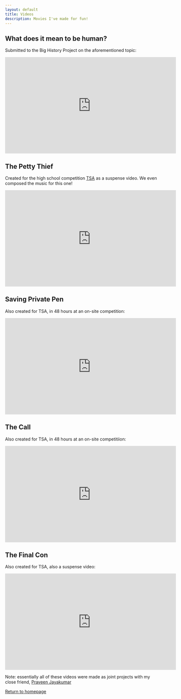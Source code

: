 ```yaml
---
layout: default
title: Videos
description: Movies I've made for fun!
---
```


## What does it mean to be human?
Submitted to the Big History Project on the aforementioned topic:

<iframe width="560" height="315" src="https://www.youtube.com/embed/eG_B-fxM0EU" title="YouTube video player" frameborder="0" allow="accelerometer; autoplay; clipboard-write; encrypted-media; gyroscope; picture-in-picture" allowfullscreen></iframe>

## The Petty Thief
Created for the high school competition [TSA](https://tsaweb.org/) as a suspense video. We even composed the music for this one!

<iframe width="560" height="315" src="https://www.youtube.com/embed/Ps5m7LrvSBc" title="YouTube video player" frameborder="0" allow="accelerometer; autoplay; clipboard-write; encrypted-media; gyroscope; picture-in-picture" allowfullscreen></iframe>

## Saving Private Pen
Also created for TSA, in 48 hours at an on-site competition:

<iframe width="560" height="315" src="https://www.youtube.com/embed/6nk3ALpiz8w" title="YouTube video player" frameborder="0" allow="accelerometer; autoplay; clipboard-write; encrypted-media; gyroscope; picture-in-picture" allowfullscreen></iframe>

## The Call
Also created for TSA, in 48 hours at an on-site competitiion:

<iframe width="560" height="315" src="https://www.youtube.com/embed/7W6vL496MeE" title="YouTube video player" frameborder="0" allow="accelerometer; autoplay; clipboard-write; encrypted-media; gyroscope; picture-in-picture" allowfullscreen></iframe>

## The Final Con
Also created for TSA, also a suspense video:

<iframe width="560" height="315" src="https://www.youtube.com/embed/r6st9Ov6C_I" title="YouTube video player" frameborder="0" allow="accelerometer; autoplay; clipboard-write; encrypted-media; gyroscope; picture-in-picture" allowfullscreen></iframe>

Note: essentially all of these videos were made as joint projects with my close friend, [Praveen Jayakumar](https://www.linkedin.com/in/praveen-jayakumar/)

[Return to homepage](../)
